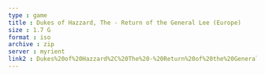 ```yaml
---
type : game
title : Dukes of Hazzard, The - Return of the General Lee (Europe)
size : 1.7 G
format : iso
archive : zip
server : myrient
link2 : Dukes%20of%20Hazzard%2C%20The%20-%20Return%20of%20the%20General%20Lee%20%28Europe%29
---
```

